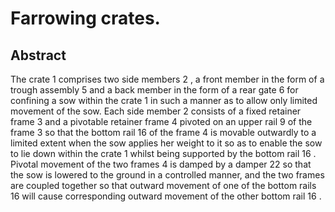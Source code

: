 # Farrowing crates.

## Abstract
The crate 1 comprises two side members 2 , a front member in the form of a trough assembly 5 and a back member in the form of a rear gate 6 for confining a sow within the crate 1 in such a manner as to allow only limited movement of the sow. Each side member 2 consists of a fixed retainer frame 3 and a pivotable retainer frame 4 pivoted on an upper rail 9 of the frame 3 so that the bottom rail 16 of the frame 4 is movable outwardly to a limited extent when the sow applies her weight to it so as to enable the sow to lie down within the crate 1 whilst being supported by the bottom rail 16 . Pivotal movement of the two frames 4 is damped by a damper 22 so that the sow is lowered to the ground in a controlled manner, and the two frames are coupled together so that outward movement of one of the bottom rails 16 will cause corresponding outward movement of the other bottom rail 16 .